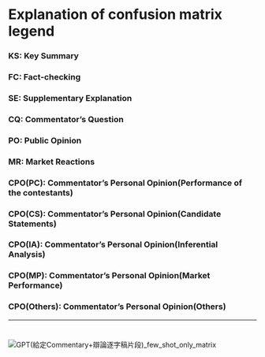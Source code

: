# Explanation of confusion matrix legend
### KS: Key Summary
### FC: Fact-checking
### SE: Supplementary Explanation
### CQ: Commentator’s Question
### PO: Public Opinion
### MR: Market Reactions
### CPO(PC): Commentator’s Personal Opinion(Performance of the contestants)
### CPO(CS): Commentator’s Personal Opinion(Candidate Statements)
### CPO(IA): Commentator’s Personal Opinion(Inferential Analysis)
### CPO(MP): Commentator’s Personal Opinion(Market Performance)
### CPO(Others): Commentator’s Personal Opinion(Others)
---
# 
![GPT(給定Commentary+辯論逐字稿片段)_few_shot_only_matrix](https://github.com/user-attachments/assets/76bc970a-a0ff-4c83-8614-be30398f3639)
